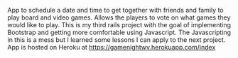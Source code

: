 App to schedule a date and time to get together with friends and family to play board and video games. Allows the players to vote on what games they would like to play. This is my third rails project with the goal of implementing Bootstrap and getting more comfortable using Javascript. The Javascripting in this is a mess but I learned some lessons I can apply to the next project. App is hosted on Heroku at https://gamenightwv.herokuapp.com/index
